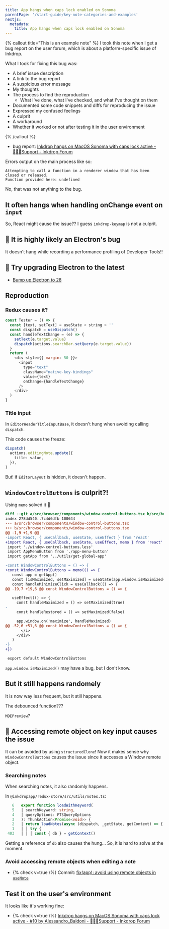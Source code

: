 ```yaml
---
title: App hangs when caps lock enabled on Sonoma
parentPage: '/start-guide/key-note-categories-and-examples'
nextjs:
  metadata:
    title: App hangs when caps lock enabled on Sonoma
---
```


{% callout title="This is an example note" %}
I took this note when I get a bug report on the user forum, which is about a platform-specific issue of Inkdrop.

What I took for fixing this bug was:

- A brief issue description
- A link to the bug report
- A suspicious error message
- My thoughts
- The process to find the reproduction
  - What I've done, what I've checked, and what I've thought on them
- Documented some code snippets and diffs for reproducing the issue
- Expressed my confused feelings
- A culprit
- A workaround
- Whether it worked or not after testing it in the user environment

{% /callout %}

- bug report: [Inkdrop hangs on MacOS Sonoma with caps lock active - 💁🏻‍♂️Support - Inkdrop Forum](https://forum.inkdrop.app/t/inkdrop-hangs-on-macos-sonoma-with-caps-lock-active/4347)

Errors output on the main process like so:

```
Attempting to call a function in a renderer window that has been closed or released.
Function provided here: undefined
```

No, that was not anything to the bug.

## It often hangs when handling onChange event on `input`

So, React might cause the issue??
I guess `inkdrop-keymap` is not a culprit.

## 🤔 It is highly likely an Electron's bug

It doesn't hang while recording a performance profiling of Developer Tools!!

## 👀 Try upgrading Electron to the latest

- [Bump up Electron to 28](inkdrop://note/w_9nD08LC)

## Reproduction

### Redux causes it?

```js
const Tester = () => {
  const [text, setText] = useState < string > ''
  const dispatch = useDispatch()
  const handleTextChange = (e) => {
    setText(e.target.value)
    dispatch(actions.searchBar.setQuery(e.target.value))
  }
  return (
    <div style={{ margin: 50 }}>
      <input
        type="text"
        className="native-key-bindings"
        value={text}
        onChange={handleTextChange}
      />
    </div>
  )
}
```

### Title input

In `EditorHeaderTitleInputBase`, it doesn't hung when avoiding calling `dispatch`.

This code causes the freeze:

```ts
dispatch(
  actions.editingNote.update({
    title: value,
  }),
)
```

But! if `EditorLayout` is hidden, it doesn't happen.

## `WindowControlButtons` is culprit?!

Using `memo` solved it 🤯

```diff
diff --git a/src/browser/components/window-control-buttons.tsx b/src/browser/components/window-control-buttons.tsx
index 278dd540..7c4d6dfb 100644
--- a/src/browser/components/window-control-buttons.tsx
+++ b/src/browser/components/window-control-buttons.tsx
@@ -1,9 +1,9 @@
-import React, { useCallback, useState, useEffect } from 'react'
+import React, { useCallback, useState, useEffect, memo } from 'react'
 import './window-control-buttons.less'
 import AppMenuButton from './app-menu-button'
 import getApp from '../utils/get-global-app'

-const WindowControlButtons = () => {
+const WindowControlButtons = memo(() => {
   const app = getApp()
   const [isMaximized, setMaximized] = useState(app.window.isMaximized())
   const handleMinimizeClick = useCallback(() => {
@@ -19,7 +19,6 @@ const WindowControlButtons = () => {

   useEffect(() => {
     const handleMaximized = () => setMaximized(true)
-
     const handleRestored = () => setMaximized(false)

     app.window.on('maximize', handleMaximized)
@@ -52,6 +51,6 @@ const WindowControlButtons = () => {
       </i>
     </div>
   )
-}
+})

 export default WindowControlButtons
```

`app.window.isMaximized()` may have a bug, but I don't know.

## But it still happens randomely

It is now way less frequent, but it still happens.

The debounced function???

`MDEPreview`?

## 🐞 Accessing remote object on key input causes the issue

It can be avoided by using `structuredClone`!
Now it makes sense why `WindowControlButtons` causes the issue since it accesses a Window remote object.

### Searching notes

When searching notes, it also randomly happens.

In `@inkdropapp/redux-store/src/utils/notes.ts`:

```ts
   6   export function loadWithKeyword(
   5   │ searchKeyword: string,
   4   │ queryOptions: FTSQueryOptions
   3   ): ThunkAction<Promise<void>> {
   2   │ return loadNotes(async (dispatch, _getState, getContext) => {
   1   │ │ try {
 403   │ │ │ const { db } = getContext()
```

Getting a reference of `db` also causes the hung...
So, it is hard to solve at the moment.

### Avoid accessing remote objects when editing a note

- {% check v=true /%} Commit: [fix(app): avoid using remote objects in `useNote`](https://github.com/inkdropapp/desktop/commit/3d3d0e63562bbfafefc31be0e97d4897605a23f3)

## Test it on the user's environment

It looks like it's working fine:

- {% check v=true /%} [Inkdrop hangs on MacOS Sonoma with caps lock active - #10 by Alessandro_Baldoni - 💁🏻‍♂️Support - Inkdrop Forum](https://forum.inkdrop.app/t/inkdrop-hangs-on-macos-sonoma-with-caps-lock-active/4347/10?u=craftzdog)
